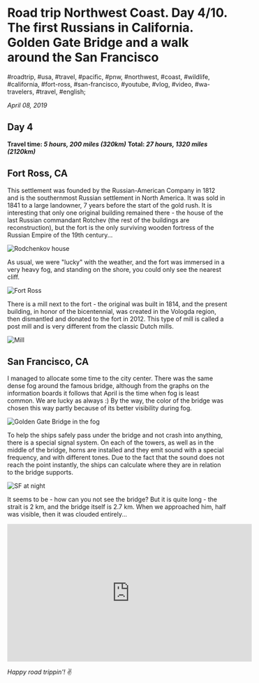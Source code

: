 # Road trip Northwest Coast. Day 4/10. The first Russians in California. Golden Gate Bridge and a walk around the San Francisco

#roadtrip, #usa, #travel, #pacific, #pnw, #northwest, #coast, #wildlife, #california, #fort-ross, #san-francisco, #youtube, #vlog, #video, #wa-travelers, #travel, #english;

_April 08, 2019_

## Day 4

**Travel time: _5 hours, 200 miles (320km)_**
**Total: _27 hours, 1320 miles (2120km)_**

## Fort Ross, CA
This settlement was founded by the Russian-American Company in 1812 and is the southernmost Russian settlement in North America. It was sold in 1841 to a large landowner, 7 years before the start of the gold rush. It is interesting that only one original building remained there - the house of the last Russian commandant Rotchev (the rest of the buildings are reconstruction), but the fort is the only surviving wooden fortress of the Russian Empire of the 19th century...

![Rodchenkov house](/images/road-trip-northwest-coast-day-4-10-the-first-russians-in-california-golden-gate-bridge-and-a-walk-around-the-san-francisco/rodchenkov_house.jpg)

As usual, we were "lucky" with the weather, and the fort was immersed in a very heavy fog, and standing on the shore, you could only see the nearest cliff.

![Fort Ross](/images/road-trip-northwest-coast-day-4-10-the-first-russians-in-california-golden-gate-bridge-and-a-walk-around-the-san-francisco/fort_ross.jpg)

There is a mill next to the fort - the original was built in 1814, and the present building, in honor of the bicentennial, was created in the Vologda region, then dismantled and donated to the fort in 2012. This type of mill is called a post mill and is very different from the classic Dutch mills.

![Mill](/images/road-trip-northwest-coast-day-4-10-the-first-russians-in-california-golden-gate-bridge-and-a-walk-around-the-san-francisco/mill.jpg)

## San Francisco, CA
I managed to allocate some time to the city center. There was the same dense fog around the famous bridge, although from the graphs on the information boards it follows that April is the time when fog is least common. We are lucky as always :) By the way, the color of the bridge was chosen this way partly because of its better visibility during fog.

![Golden Gate Bridge in the fog](/images/road-trip-northwest-coast-day-4-10-the-first-russians-in-california-golden-gate-bridge-and-a-walk-around-the-san-francisco/golden_gate_fog.jpg)

To help the ships safely pass under the bridge and not crash into anything, there is a special signal system. On each of the towers, as well as in the middle of the bridge, horns are installed and they emit sound with a special frequency, and with different tones. Due to the fact that the sound does not reach the point instantly, the ships can calculate where they are in relation to the bridge supports.

![SF at night](/images/road-trip-northwest-coast-day-4-10-the-first-russians-in-california-golden-gate-bridge-and-a-walk-around-the-san-francisco/sf_night.jpg)

It seems to be - how can you not see the bridge? But it is quite long - the strait is 2 km, and the bridge itself is 2.7 km. When we approached him, half was visible, then it was clouded entirely...

<iframe width="560" height="315" src="https://www.youtube.com/embed/D-gU38NtquE" frameborder="0" allow="accelerometer; autoplay; encrypted-media; gyroscope; picture-in-picture" allowfullscreen></iframe>

_Happy road trippin'!_ :v:
